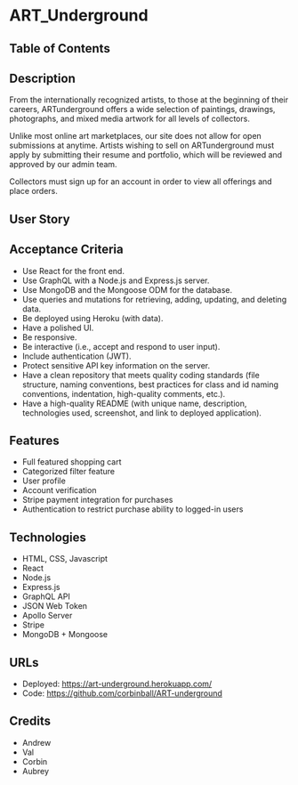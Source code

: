 # ART_Underground

## Table of Contents

## Description
From the internationally recognized artists, to those at the beginning of their careers, ARTunderground offers a wide selection of paintings, drawings, photographs, and mixed media artwork for all levels of collectors. 

Unlike most online art marketplaces, our site does not allow for open submissions at anytime. Artists wishing to sell on ARTunderground must apply by submitting their resume and portfolio, which will be reviewed and approved by our admin team. 

Collectors must sign up for an account in order to view all offerings and place orders. 

## User Story 


## Acceptance Criteria 
* Use React for the front end.
* Use GraphQL with a Node.js and Express.js server.
* Use MongoDB and the Mongoose ODM for the database.
* Use queries and mutations for retrieving, adding, updating, and deleting data.
* Be deployed using Heroku (with data).
* Have a polished UI.
* Be responsive.
* Be interactive (i.e., accept and respond to user input).
* Include authentication (JWT).
* Protect sensitive API key information on the server.
* Have a clean repository that meets quality coding standards (file structure, naming conventions, best practices for class and id naming conventions, indentation, high-quality comments, etc.).
* Have a high-quality README (with unique name, description, technologies used, screenshot, and link to deployed application).


## Features
* Full featured shopping cart
* Categorized filter feature
* User profile
* Account verification
* Stripe payment integration for purchases
* Authentication to restrict purchase ability to logged-in users

## Technologies
* HTML, CSS, Javascript
* React
* Node.js
* Express.js
* GraphQL API
* JSON Web Token 
* Apollo Server
* Stripe
* MongoDB + Mongoose


## URLs
* Deployed: https://art-underground.herokuapp.com/ 
* Code: https://github.com/corbinball/ART-underground

## Credits
* Andrew 
* Val
* Corbin
* Aubrey